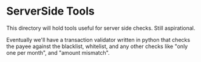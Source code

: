 # ServerSide Tools #

This directory will hold tools useful for server side checks. Still aspirational. 

Eventually we'll have a transaction validator written in python that checks the payee against the blacklist, whitelist, and any other checks like "only one per month", and "amount mismatch".